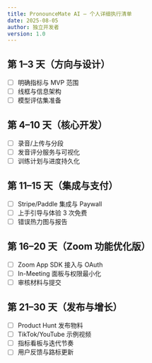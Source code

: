 ```yaml
---
title: PronounceMate AI — 个人详细执行清单
date: 2025-08-05
author: 独立开发者
version: 1.0
---
```


## 第 1–3 天（方向与设计）

- [ ] 明确指标与 MVP 范围
- [ ] 线框与信息架构
- [ ] 模型评估集准备

## 第 4–10 天（核心开发）

- [ ] 录音/上传与分段
- [ ] 发音评分服务与可视化
- [ ] 训练计划与进度持久化

## 第 11–15 天（集成与支付）

- [ ] Stripe/Paddle 集成与 Paywall
- [ ] 上手引导与体验 3 次免费
- [ ] 错误热力图与报告

## 第 16–20 天（Zoom 功能优化版）

- [ ] Zoom App SDK 接入与 OAuth
- [ ] In-Meeting 面板与权限最小化
- [ ] 审核材料与提交

## 第 21–30 天（发布与增长）

- [ ] Product Hunt 发布物料
- [ ] TikTok/YouTube 示例视频
- [ ] 指标看板与迭代节奏
- [ ] 用户反馈与路标更新